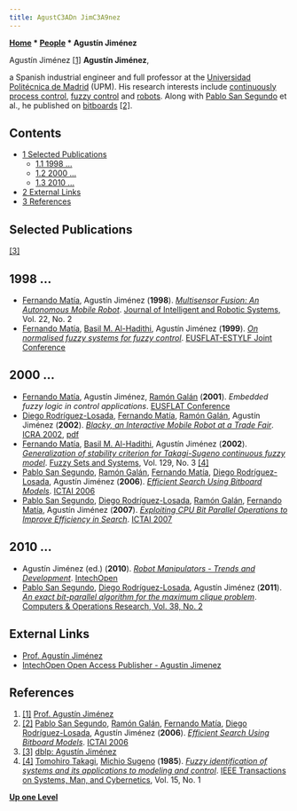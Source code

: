 ```yaml
---
title: AgustC3ADn JimC3A9nez
---
```

**[Home](Home "Home") * [People](People "People") * Agustín Jiménez**

[](http://www.disam.etsii.upm.es/ajimenez/) Agustín Jiménez <a id="cite-note-1" href="#cite-ref-1">[1]</a>
**Agustín Jiménez**,

a Spanish industrial engineer and full professor at the [Universidad Politécnica de Madrid](Technical_University_of_Madrid "Technical University of Madrid") (UPM). His research interests include [continuously process control](https://en.wikipedia.org/wiki/Process_control), [fuzzy control](https://en.wikipedia.org/wiki/Fuzzy_control_system) and [robots](Robots "Robots").
Along with [Pablo San Segundo](Pablo_San_Segundo "Pablo San Segundo") et al., he published on [bitboards](Bitboards "Bitboards") <a id="cite-note-2" href="#cite-ref-2">[2]</a>.

## Contents

- [1 Selected Publications](#selected-publications)
  - [1.1 1998 ...](#1998-...)
  - [1.2 2000 ...](#2000-...)
  - [1.3 2010 ...](#2010-...)
- [2 External Links](#external-links)
- [3 References](#references)

## Selected Publications

<a id="cite-note-3" href="#cite-ref-3">[3]</a>

## 1998 ...

- [Fernando Matía](Fernando_Mat%C3%ADa "Fernando Matía"), Agustín Jiménez (**1998**). *[Multisensor Fusion: An Autonomous Mobile Robot](https://link.springer.com/article/10.1023/A:1007928600410)*. [Journal of Intelligent and Robotic Systems](https://en.wikipedia.org/wiki/Journal_of_Intelligent_and_Robotic_Systems), Vol. 22, No. 2
- [Fernando Matía](Fernando_Mat%C3%ADa "Fernando Matía"), [Basil M. Al-Hadithi](https://dblp.uni-trier.de/pers/hd/a/Al=Hadithi:Basil_M=), Agustín Jiménez (**1999**). *[On normalised fuzzy systems for fuzzy control](https://www.researchgate.net/publication/221399102_On_normalised_fuzzy_systems_for_fuzzy_control)*. [EUSFLAT-ESTYLF Joint Conference](https://dblp.uni-trier.de/db/conf/eusflat/eusflat1999.html)

## 2000 ...

- [Fernando Matía](Fernando_Mat%C3%ADa "Fernando Matía"), Agustín Jiménez, [Ramón Galán](Ram%C3%B3n_Gal%C3%A1n "Ramón Galán") (**2001**). *Embedded fuzzy logic in control applications*. [EUSFLAT Conference](https://dblp.uni-trier.de/db/conf/eusflat/eusflat2001.html)
- [Diego Rodríguez-Losada](Diego_Rodr%C3%ADguez-Losada "Diego Rodríguez-Losada"), [Fernando Matía](Fernando_Mat%C3%ADa "Fernando Matía"), [Ramón Galán](Ram%C3%B3n_Gal%C3%A1n "Ramón Galán"), Agustín Jiménez (**2002**). *[Blacky, an Interactive Mobile Robot at a Trade Fair](https://ieeexplore.ieee.org/document/1014341)*. [ICRA 2002](https://dblp.uni-trier.de/db/conf/icra/icra2002.html), [pdf](https://www.ics.forth.gr/webfair/papers/icra2002.pdf)
- [Fernando Matía](Fernando_Mat%C3%ADa "Fernando Matía"), [Basil M. Al-Hadithi](https://dblp.uni-trier.de/pers/hd/a/Al=Hadithi:Basil_M=), Agustín Jiménez (**2002**). *[Generalization of stability criterion for Takagi-Sugeno continuous fuzzy model](https://www.sciencedirect.com/science/article/pii/S0165011401001944)*. [Fuzzy Sets and Systems](https://en.wikipedia.org/wiki/Fuzzy_Sets_and_Systems), Vol. 129, No. 3 <a id="cite-note-4" href="#cite-ref-4">[4]</a>
- [Pablo San Segundo](Pablo_San_Segundo "Pablo San Segundo"), [Ramón Galán](Ram%C3%B3n_Gal%C3%A1n "Ramón Galán"), [Fernando Matía](Fernando_Mat%C3%ADa "Fernando Matía"), [Diego Rodríguez-Losada](Diego_Rodr%C3%ADguez-Losada "Diego Rodríguez-Losada"), Agustín Jiménez (**2006**). *[Efficient Search Using Bitboard Models](https://ieeexplore.ieee.org/document/4031890)*. [ICTAI 2006](https://dblp.uni-trier.de/db/conf/ictai/ictai2006.html)
- [Pablo San Segundo](Pablo_San_Segundo "Pablo San Segundo"), [Diego Rodríguez-Losada](Diego_Rodr%C3%ADguez-Losada "Diego Rodríguez-Losada"), [Ramón Galán](Ram%C3%B3n_Gal%C3%A1n "Ramón Galán"), [Fernando Matía](Fernando_Mat%C3%ADa "Fernando Matía"), Agustín Jiménez (**2007**). *[Exploiting CPU Bit Parallel Operations to Improve Efficiency in Search](https://ieeexplore.ieee.org/document/4410262)*. [ICTAI 2007](https://dblp.uni-trier.de/db/conf/ictai/ictai2007-1.html)

## 2010 ...

- Agustín Jiménez (ed.) (**2010**). *[Robot Manipulators - Trends and Development](https://www.intechopen.com/books/robot-manipulators-trends-and-development)*. [IntechOpen](https://www.intechopen.com/)
- [Pablo San Segundo](Pablo_San_Segundo "Pablo San Segundo"), [Diego Rodríguez-Losada](Diego_Rodr%C3%ADguez-Losada "Diego Rodríguez-Losada"), Agustín Jiménez (**2011**). *[An exact bit-parallel algorithm for the maximum clique problem](https://www.sciencedirect.com/science/article/pii/S0305054810001504)*. [Computers & Operations Research, Vol. 38, No. 2](https://dblp.uni-trier.de/db/journals/cor/cor38.html)

## External Links

- [Prof. Agustín Jiménez](http://www.disam.etsii.upm.es/ajimenez/)
- [IntechOpen Open Access Publisher - Agustin Jimenez](https://www.intechopen.com/profiles/16314/agustin-jimenez)

## References

1. <a id="cite-ref-1" href="#cite-note-1">[1]</a> [Prof. Agustín Jiménez](http://www.disam.etsii.upm.es/ajimenez/)
1. <a id="cite-ref-2" href="#cite-note-2">[2]</a> [Pablo San Segundo](Pablo_San_Segundo "Pablo San Segundo"), [Ramón Galán](Ram%C3%B3n_Gal%C3%A1n "Ramón Galán"), [Fernando Matía](Fernando_Mat%C3%ADa "Fernando Matía"), [Diego Rodríguez-Losada](Diego_Rodr%C3%ADguez-Losada "Diego Rodríguez-Losada"), Agustín Jiménez (**2006**). *[Efficient Search Using Bitboard Models](http://dl.acm.org/citation.cfm?id=1191130)*. [ICTAI 2006](http://www.informatik.uni-trier.de/%7Eley/db/conf/ictai/ictai2006.html#SegundoGMRJ06)
1. <a id="cite-ref-3" href="#cite-note-3">[3]</a> [dblp: Agustín Jiménez](https://dblp.uni-trier.de/pers/hd/j/Jim=eacute=nez:Agust=iacute=n)
1. <a id="cite-ref-4" href="#cite-note-4">[4]</a> [Tomohiro Takagi](https://dblp.uni-trier.de/pers/hd/t/Takagi:Tomohiro), [Michio Sugeno](https://www.researchgate.net/scientific-contributions/6761930_Michio_Sugeno) (**1985**). *[Fuzzy identification of systems and its applications to modeling and control](https://ieeexplore.ieee.org/document/6313399)*. [IEEE Transactions on Systems, Man, and Cybernetics](IEEE#SMC "IEEE"), Vol. 15, No. 1

**[Up one Level](People "People")**

